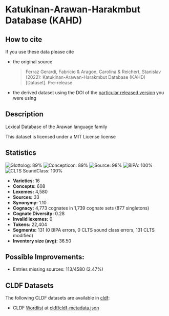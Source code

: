 # Katukinan-Arawan-Harakmbut Database (KAHD)

## How to cite

If you use these data please cite
- the original source
  > Ferraz Gerardi, Fabrício & Aragon, Carolina & Reichert, Stanislav (2022): Katukinan-Arawan-Harakmbut Database (KAHD) [Dataset]. Pre-release
- the derived dataset using the DOI of the [particular released version](../../releases/) you were using

## Description


Lexical Database of the Arawan language family

This dataset is licensed under a MIT License license

## Statistics


![Glottolog: 89%](https://img.shields.io/badge/Glottolog-89%25-yellowgreen.svg "Glottolog: 89%")
![Concepticon: 89%](https://img.shields.io/badge/Concepticon-89%25-yellowgreen.svg "Concepticon: 89%")
![Source: 98%](https://img.shields.io/badge/Source-98%25-green.svg "Source: 98%")
![BIPA: 100%](https://img.shields.io/badge/BIPA-100%25-brightgreen.svg "BIPA: 100%")
![CLTS SoundClass: 100%](https://img.shields.io/badge/CLTS%20SoundClass-100%25-brightgreen.svg "CLTS SoundClass: 100%")

- **Varieties:** 16
- **Concepts:** 608
- **Lexemes:** 4,580
- **Sources:** 33
- **Synonymy:** 1.10
- **Cognacy:** 4,773 cognates in 1,739 cognate sets (877 singletons)
- **Cognate Diversity:** 0.28
- **Invalid lexemes:** 0
- **Tokens:** 22,404
- **Segments:** 131 (0 BIPA errors, 0 CLTS sound class errors, 131 CLTS modified)
- **Inventory size (avg):** 36.50

## Possible Improvements:



- Entries missing sources: 113/4580 (2.47%)

## CLDF Datasets

The following CLDF datasets are available in [cldf](cldf):

- CLDF [Wordlist](https://github.com/cldf/cldf/tree/master/modules/Wordlist) at [cldf/cldf-metadata.json](cldf/cldf-metadata.json)